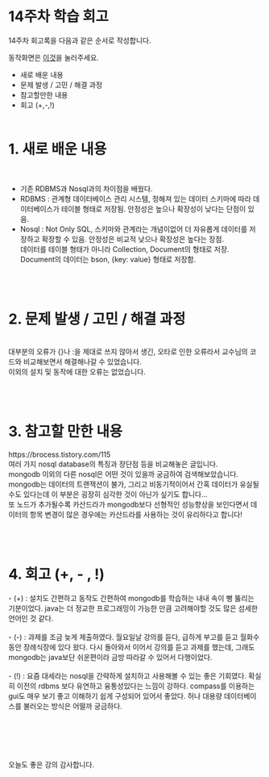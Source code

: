 <h1> 14주차 학습 회고 </h1>

14주차 회고록을 다음과 같은 순서로 작성합니다.<br>

동작화면은 [이것](https://drive.google.com/file/d/16maYVB5cBDZqGtb9IUrvM-fM9VVsaYpm/view?usp=sharing)을 눌러주세요.

- 새로 배운 내용
- 문제 발생 / 고민 / 해결 과정
- 참고할만한 내용
- 회고 (+,-,!)
<br><br>

<h1> 1. 새로 배운 내용 </h1><br>

- 기존 RDBMS과 Nosql과의 차이점을 배웠다.
- RDBMS : 관계형 데이터베이스 관리 시스템, 정해져 있는 데이터 스키마에 따라 데이터베이스가 테이블 형태로 저장됨. 안정성은 높으나 확장성이 낮다는 단점이 있음.
- Nosql : Not Only SQL, 스키마와 관계라는 개념이없어 더 자유롭게 데이터를 저장하고 확장할 수 있음. 안정성은 비교적 낮으나 확장성은 높다는 장점.  
데이터를 테이블 형태가 아니라 Collection, Document의 형태로 저장. Document의 데이터는 bson, {key: value} 형태로 저장함.

<br><br>

<h1> 2. 문제 발생 / 고민 / 해결 과정 </h1><br>
대부분의 오류가 {}나 :을 제대로 쓰지 않아서 생긴, 오타로 인한 오류라서 
교수님의 코드와 비교해보면서 해결해나갈 수 있었습니다.  <br>
이외의 설치 및 동작에 대한 오류는 없었습니다.

<br><br>


<h1> 3. 참고할 만한 내용 </h1>
https://brocess.tistory.com/115  <br>
여러 가지 nosql database의 특징과 장단점 등을 비교해놓은 글입니다.  <br>
mongodb 이외의 다른 nosql은 어떤 것이 있을까 궁금하여 검색해보았습니다.  <br>
mongodb는 데이터의 트랜잭션이 불가, 그리고 비동기적이어서 간혹 데이터가 유실될수도 있다는데 이 부분은 굉장히 심각한 것이 아닌가 싶기도 합니다...  <br>
또 노드가 추가될수록 카산드라가 mongodb보다 선형적인 성능향상을 보인다면서 데이터의 항목 변경이 많은 경우에는 카산드라를 사용하는 것이 유리하다고 합니다!  <br>


<br><br>

<h1> 4. 회고 (+, - , !) </h1>
- (+) : 설치도 간편하고 동작도 간편하여 mongodb를 학습하는 내내 속이 뻥 뚫리는 기분이었다. java는 더 정교한 프로그래밍이 가능한 만큼 고려해야할 것도 많은 섬세한 언어인 것 같다. 
<br><br>
- (-) : 과제를 조금 늦게 제출하였다. 월요일날 강의를 듣다, 급하게 부고를 듣고 월화수동안 장례식장에 있다 왔다. 다시 돌아와서 이어서 강의를 듣고 과제를 했는데, 그래도 mongodb는 java보단 쉬운편이라 금방 따라갈 수 있어서 다행이었다.
<br><br>
- (!) :  요즘 대세라는 nosql을 간략하게 설치하고 사용해볼 수 있는 좋은 기회였다. 확실히 이전의 rdbms 보다 유연하고 융통성있다는 느낌이 강하다. compass를 이용하는 gui도 매우 보기 좋고 이해하기 쉽게 구성되어 있어서 좋았다. 허나 대용량 데이터베이스를 불러오는 방식은 어떨까 궁금하다.

<br><br>
<br><br>

오늘도 좋은 강의 감사합니다.


